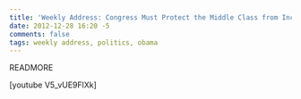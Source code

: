 ```yaml
---
title: 'Weekly Address: Congress Must Protect the Middle Class from Income Tax Hike'
date: 2012-12-28 16:20 -5
comments: false
tags: weekly address, politics, obama
---
```

READMORE

[youtube V5_vUE9FlXk]
